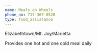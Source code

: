 ```yaml
---
name: Meals on Wheels
phone_no: 717-367-8528
type: food_assistance
---
```

Elizabethtown/Mt. Joy/Marietta

Provides one hot and one cold meal daily
